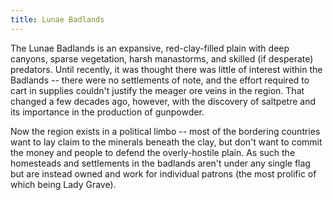 ```yaml
---
title: Lunae Badlands
---
```

The Lunae Badlands is an expansive, red-clay-filled plain with deep canyons, sparse vegetation, harsh manastorms, and skilled (if desperate) predators. Until recently, it was thought there was little of interest within the Badlands -- there were no settlements of note, and the effort required to cart in supplies couldn't justify the meager ore veins in the region. That changed a few decades ago, however, with the discovery of saltpetre and its importance in the production of gunpowder.

Now the region exists in a political limbo -- most of the bordering countries want to lay claim to the minerals beneath the clay, but don't want to commit the money and people to defend the overly-hostile plain. As such the homesteads and settlements in the badlands aren't under any single flag but are instead owned and work for individual patrons (the most prolific of which being Lady Grave).
